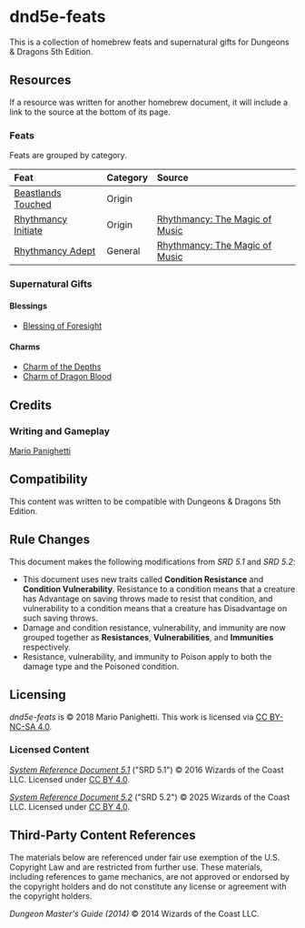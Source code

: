 # dnd5e-feats

This is a collection of homebrew feats and supernatural gifts for Dungeons & Dragons 5th Edition.

## Resources

If a resource was written for another homebrew document, it will include a link to the source at the bottom of its page.

### Feats

Feats are grouped by category.

| Feat | Category | Source |
|:-|:-|:-|
| [Beastlands Touched](feats/origin-feats/beastlands-touched.md) | Origin | |
| [Rhythmancy Initiate](feats/origin-feats/rhythmancy-initiate.md) | Origin | [Rhythmancy: The Magic of Music](https://github.com/mpanighetti/dnd5e-rhythmancy) |
| [Rhythmancy Adept](feats/general-feats/rhythmancy-adept.md) | General | [Rhythmancy: The Magic of Music](https://github.com/mpanighetti/dnd5e-rhythmancy) |

### Supernatural Gifts

#### Blessings

- [Blessing of Foresight](supernatural-gifts/blessings/blessing-of-foresight.md)

#### Charms

- [Charm of the Depths](supernatural-gifts/charms/charm-of-the-depths.md)
- [Charm of Dragon Blood](supernatural-gifts/charms/charm-of-dragon-blood.md)

## Credits

### Writing and Gameplay

[Mario Panighetti](https://mario.panighetti.net)

## Compatibility

This content was written to be compatible with Dungeons & Dragons 5th Edition.

## Rule Changes

This document makes the following modifications from _SRD 5.1_ and _SRD 5.2_:

- This document uses new traits called **Condition Resistance** and **Condition Vulnerability**. Resistance to a condition means that a creature has Advantage on saving throws made to resist that condition, and vulnerability to a condition means that a creature has Disadvantage on such saving throws.
- Damage and condition resistance, vulnerability, and immunity are now grouped together as **Resistances**, **Vulnerabilities**, and **Immunities** respectively.
- Resistance, vulnerability, and immunity to Poison apply to both the damage type and the Poisoned condition.

## Licensing

_dnd5e-feats_ is © 2018 Mario Panighetti. This work is licensed via [CC BY-NC-SA 4.0](https://creativecommons.org/licenses/by-nc-sa/4.0/legalcode).

### Licensed Content

_[System Reference Document 5.1](https://dndbeyond.com/srd#SystemReferenceDocumentv51)_ ("SRD 5.1") © 2016 Wizards of the Coast LLC. Licensed under [CC BY 4.0](https://creativecommons.org/licenses/by/4.0/legalcode).

_[System Reference Document 5.2](https://www.dndbeyond.com/srd#SystemReferenceDocumentv52)_ ("SRD 5.2") © 2025 Wizards of the Coast LLC. Licensed under [CC BY 4.0](https://creativecommons.org/licenses/by/4.0/legalcode).

## Third-Party Content References

The materials below are referenced under fair use exemption of the U.S. Copyright Law and are restricted from further use. These materials, including references to game mechanics, are not approved or endorsed by the copyright holders and do not constitute any license or agreement with the copyright holders.

_Dungeon Master's Guide (2014)_ © 2014 Wizards of the Coast LLC.

